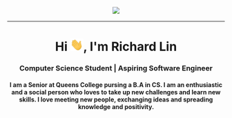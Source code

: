 <p align="center">
  <img src="https://avatars.githubusercontent.com/u/52021889?v=4" height="200"/>
</p>
<hr>
<h1 align="center">Hi <img src="https://raw.githubusercontent.com/ABSphreak/ABSphreak/master/gifs/Hi.gif" width="30px">, I'm Richard Lin</h1>
<h3 align="center">Computer Science Student | Aspiring Software Engineer</h3>
<h4 align="center">I am a Senior at Queens College pursing a B.A in CS. I am an enthusiastic and a social person who loves to take up new challenges and learn new skills. I love meeting new people, exchanging ideas and spreading knowledge and positivity.</h4>
<br>
